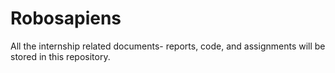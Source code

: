 # Robosapiens
All the internship related documents- reports, code, and assignments will be stored in this repository.
